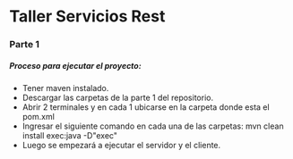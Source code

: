 # Taller Servicios Rest

### Parte 1
##### Proceso para ejecutar el proyecto:

  - Tener maven instalado.
  - Descargar las carpetas de la parte 1 del repositorio.
  - Abrir 2 terminales y en cada 1 ubicarse en la carpeta donde esta el pom.xml
  - Ingresar el siguiente comando en cada una de las carpetas: mvn clean install exec:java -D"exec"
  - Luego se empezará a ejecutar el servidor y el cliente.

